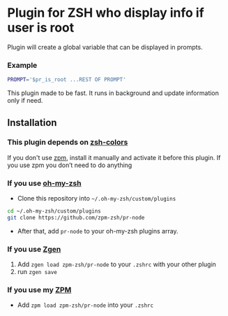 # Plugin for ZSH who display info if user is root

Plugin will create a global variable that can be displayed in prompts. 

### Example

```sh
PROMPT='$pr_is_root ...REST OF PROMPT'
```

This plugin made to be fast. It runs in background and update information only if need.

## Installation

### This plugin depends on [zsh-colors](https://github.com/zpm-zsh/colors)

If you don't use [zpm](https://github.com/zpm-zsh/zpm), install it manually and activate it before this plugin. 
If you use zpm you don’t need to do anything

### If you use [oh-my-zsh](https://github.com/robbyrussell/oh-my-zsh)

* Clone this repository into `~/.oh-my-zsh/custom/plugins`
```sh
cd ~/.oh-my-zsh/custom/plugins
git clone https://github.com/zpm-zsh/pr-node
```
* After that, add `pr-node` to your oh-my-zsh plugins array.

### If you use [Zgen](https://github.com/tarjoilija/zgen)

1. Add `zgen load zpm-zsh/pr-node` to your `.zshrc` with your other plugin
2. run `zgen save`

### If you use my [ZPM](https://github.com/zpm-zsh/zpm)

* Add `zpm load zpm-zsh/pr-node` into your `.zshrc`
